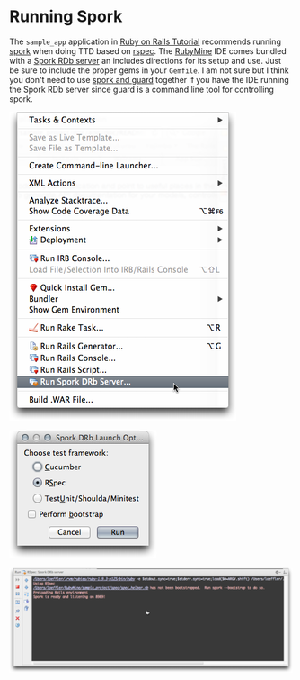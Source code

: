 # Running Spork #

The `sample_app` application in [Ruby on Rails Tutorial] recommends running [spork] when doing TTD based on [rspec].  The [RubyMine] IDE comes bundled with a [Spork RDb server] an includes directions for its setup and use. Just be sure to include the proper gems in your `Gemfile`.  I am not sure but I think you don't need to use [spork and guard] together if you have the IDE running the Spork RDb server since guard is a command line tool for controlling spork.

![Spork Server]

![Spork Server Options]

![Spork Server Log]

[Spork Server]: images/RunSporkDRbServer.png

[Spork Server Options]: images/RunSporkDRbServerOptions.png

[Spork Server Log]: images/RunSporkDRbServerLog.png


[Ruby on Rails Tutorial]: http://ruby.railstutorial.org/ruby-on-rails-tutorial-book?version=3.2 "Second Edition"
[spork]:http://rubygems.org/gems/spork
[rspec]:http://rspec.info/
[RubyMine]: http://www.jetbrains.com/ruby/
[Spork RDb server]:http://www.jetbrains.com/ruby/webhelp/using-drb-server.html
[Spork and Guard]:http://blog.carbonfive.com/2010/12/10/speedy-test-iterations-for-rails-3-with-spork-and-guard/